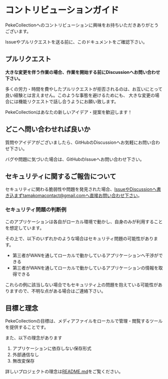 # コントリビューションガイド
PekeCollectionへのコントリビューションに興味をお持ちいただきありがとうございます。

Issueやプルリクエストを送る前に、このドキュメントをご確認下さい。

## プルリクエスト
**大きな変更を伴う作業の場合、作業を開始する前にDiscussionへお問い合わせ下さい。**

多くの労力・時間を費やしたプルリクエストが拒否されるのは、お互いにとって良い経験とは言えません。このような事態を避けるためにも、 大きな変更の場合には機能リクエストで話し合うようにお願い致します。

PekeCollectionはあなたの新しいアイデア・提案を歓迎します！

## どこへ問い合わせれば良いか
質問やアイデアがございましたら、GitHubのDiscussionへお気軽にお問い合わせ下さい。

バグや問題に気づいた場合は、GitHubのIssueへお問い合わせ下さい。

## セキュリティに関するご報告について
セキュリティに関わる脆弱性や問題を発見された場合、IssueやDiscussionへ書き込まずtamakomacontact@gmail.comへ直接お問い合わせ下さい。

### セキュリティ問題の判断例
このアプリケーションは各自がローカル環境で動かし、自身のみが利用することを想定しています。

その上で、以下のいずれかのような場合はセキュリティ問題の可能性があります。
- 第三者がWANを通してローカルで動かしているアプリケーションへ干渉ができる
- 第三者がWANを通してローカルで動かしているアプリケーションの情報を取得できる

これらの例に該当しない場合でもセキュリティ上の問題を抱えている可能性がありますので、不明な点がある場合はご連絡下さい。

## 目標と理念
PekeCollectionの目標は、メディアファイルをローカルで管理・閲覧するツールを提供することです。

また、以下の理念があります
1. アプリケーションに依存しない保存形式
1. 外部通信なし
1. 無改変保存

詳しいプロジェクトの理念は[README.md](./README.md)をご覧ください。
